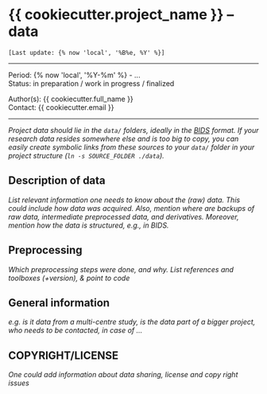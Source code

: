 # {{ cookiecutter.project_name }} – **data**

`[Last update: {% now 'local', '%B%e, %Y' %}]`

***
Period: {% now 'local', '%Y-%m' %} - ... <br>
Status: in preparation / work in progress / finalized

Author(s): {{ cookiecutter.full_name }} <br>
Contact:   {{ cookiecutter.email }}

***

*Project data should lie in the `data/` folders, ideally in the [BIDS](https://bids-specification.readthedocs.io/en/stable/) format.
If your research data resides somewhere else and is too big to copy, you can easily create symbolic links from these sources to your `data/` folder in your project structure (`ln -s SOURCE_FOLDER ./data`).*

## Description of data

*List relevant information one needs to know about the (raw) data.
This could include how data was acquired.
Also, mention where are backups of raw data, intermediate preprocessed data, and derivatives.
Moreover, mention how the data is structured, e.g., in BIDS.*

## Preprocessing

*Which preprocessing steps were done, and why. List references and toolboxes (+version), & point to code*

## General information

*e.g. is it data from a multi-centre study, is the data part of a bigger project, who needs to be contacted, in case of ...*

## COPYRIGHT/LICENSE

*One could add information about data sharing, license and copy right issues*
